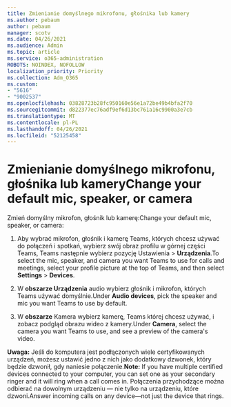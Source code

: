 ```yaml
---
title: Zmienianie domyślnego mikrofonu, głośnika lub kamery
ms.author: pebaum
author: pebaum
manager: scotv
ms.date: 04/26/2021
ms.audience: Admin
ms.topic: article
ms.service: o365-administration
ROBOTS: NOINDEX, NOFOLLOW
localization_priority: Priority
ms.collection: Adm_O365
ms.custom:
- "5616"
- "9002537"
ms.openlocfilehash: 03828723b28fc950160e56e1a72be49b4bfa2f70
ms.sourcegitcommit: d822377ec76adf9ef6d13bc761a16c9900a3e7cb
ms.translationtype: MT
ms.contentlocale: pl-PL
ms.lasthandoff: 04/26/2021
ms.locfileid: "52125458"
---
```

# <a name="change-your-default-mic-speaker-or-camera"></a><span data-ttu-id="60393-102">Zmienianie domyślnego mikrofonu, głośnika lub kamery</span><span class="sxs-lookup"><span data-stu-id="60393-102">Change your default mic, speaker, or camera</span></span>

<span data-ttu-id="60393-103">Zmień domyślny mikrofon, głośnik lub kamerę:</span><span class="sxs-lookup"><span data-stu-id="60393-103">Change your default mic, speaker, or camera:</span></span>

1. <span data-ttu-id="60393-104">Aby wybrać mikrofon, głośnik i kamerę Teams, których chcesz używać do połączeń i spotkań, wybierz swój obraz profilu w górnej części Teams, Teams następnie wybierz pozycję Ustawienia  >  **Urządzenia**.</span><span class="sxs-lookup"><span data-stu-id="60393-104">To select the mic, speaker, and camera you want Teams to use for calls and meetings, select your profile picture at the top of Teams, and then select **Settings** > **Devices**.</span></span>

1. <span data-ttu-id="60393-105">W **obszarze Urządzenia** audio wybierz głośnik i mikrofon, których Teams używać domyślnie.</span><span class="sxs-lookup"><span data-stu-id="60393-105">Under **Audio devices**, pick the speaker and mic you want Teams to use by default.</span></span> 

1. <span data-ttu-id="60393-106">W **obszarze** Kamera wybierz kamerę, Teams której chcesz używać, i zobacz podgląd obrazu wideo z kamery.</span><span class="sxs-lookup"><span data-stu-id="60393-106">Under **Camera**, select the camera you want Teams to use, and see a preview of the camera's video.</span></span> 

<span data-ttu-id="60393-107">**Uwaga:** Jeśli do komputera jest podłączonych wiele certyfikowanych urządzeń, możesz ustawić jedno z nich jako dodatkowy dzwonek, który będzie dzwonił, gdy naniesie połączenie.</span><span class="sxs-lookup"><span data-stu-id="60393-107">**Note:** If you have multiple certified devices connected to your computer, you can set one as your secondary ringer and it will ring when a call comes in.</span></span> <span data-ttu-id="60393-108">Połączenia przychodzące można odbierać na dowolnym urządzeniu — nie tylko na urządzeniu, które dzwoni.</span><span class="sxs-lookup"><span data-stu-id="60393-108">Answer incoming calls on any device—not just the device that rings.</span></span>